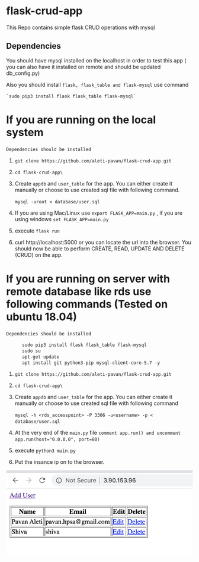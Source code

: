# flask-crud-app
This Repo contains simple flask CRUD operations with mysql

## Dependencies



You should have mysql installed on the localhost in order to test this app ( you can also have it installed on remote and should be updated db_config.py)

Also you should install `flask, flask_table and flask-mysql` use command

    `sudo pip3 install flask flask_table flask-mysql`


# If you are running on the local system

`Dependencies should be installed`

1. `git clone https://github.com/aleti-pavan/flask-crud-app.git`

2. `cd flask-crud-app\`

3. Create `appdb` and `user_table` for the app. You can either create it manually or choose to use created sql file with following command.

     `mysql -uroot < database/user.sql`


4. If you are using Mac/Linux use `export FLASK_APP=main.py` , if you are using windows `set FLASK_APP=main.py`

5. execute `flask run`

6. curl http://localhost:5000 or you can locate the url into the browser. You should now be able to perform CREATE, READ, UPDATE AND DELETE (CRUD) on the app.



# If you are running on server with remote database like rds use following commands (Tested on ubuntu 18.04)


`Dependencies should be installed`

```   
      sudo pip3 install flask flask_table flask-mysql
      sudo su
      apt-get update
      apt install git python3-pip mysql-client-core-5.7 -y
```

1. `git clone https://github.com/aleti-pavan/flask-crud-app.git`

2. `cd flask-crud-app\`

3. Create `appdb` and `user_table` for the app. You can either create it manually or choose to use created sql file with following command

    `mysql -h <rds_accesspoint> -P 3306 -u<username> -p < database/user.sql`

4. At the very end of the `main.py` file `comment app.run() and uncomment app.run(host="0.0.0.0", port=80)`

5. execute `python3 main.py`

6. Put the insance ip on to the browser.

![alt text](./images/app.png)
